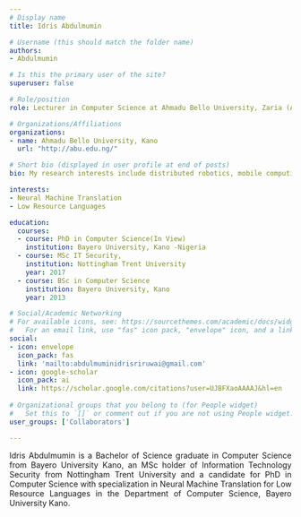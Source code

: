 ```yaml
---
# Display name
title: Idris Abdulmumin

# Username (this should match the folder name)
authors:
- Abdulmumin

# Is this the primary user of the site?
superuser: false

# Role/position
role: Lecturer in Computer Science at Ahmadu Bello University, Zaria (ABU)

# Organizations/Affiliations
organizations:
- name: Ahmadu Bello University, Kano
  url: "http://abu.edu.ng/"

# Short bio (displayed in user profile at end of posts)
bio: My research interests include distributed robotics, mobile computing and programmable matter.

interests:
- Neural Machine Translation
- Low Resource Languages

education:
  courses:
  - course: PhD in Computer Science(In View)
    institution: Bayero University, Kano -Nigeria
  - course: MSc IT Security, 
    institution: Nottingham Trent University 
    year: 2017
  - course: BSc in Computer Science
    institution: Bayero University, Kano
    year: 2013

# Social/Academic Networking
# For available icons, see: https://sourcethemes.com/academic/docs/widgets/#icons
#   For an email link, use "fas" icon pack, "envelope" icon, and a link in the
social:
- icon: envelope
  icon_pack: fas
  link: 'mailto:abdulmuminidrisriruwai@gmail.com'  
- icon: google-scholar
  icon_pack: ai
  link: https://scholar.google.com/citations?user=UJBFXaoAAAAJ&hl=en
  
# Organizational groups that you belong to (for People widget)
#   Set this to `[]` or comment out if you are not using People widget.  
user_groups: ['Collaborators']

---
```


Idris Abdulmumin is a Bachelor of Science graduate in Computer Science from Bayero University Kano, an MSc holder of Information Technology Security from Nottingham Trent University and a candidate for PhD in Computer Science with specialization in Neural Machine Translation for Low Resource Languages in the Department of Computer Science, Bayero University Kano.




<style>
body {
text-align: justify}
</style>
